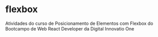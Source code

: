 # flexbox
Atividades do curso de Posicionamento de Elementos com Flexbox do Bootcampo de Web React Developer da Digital Innovatio One

